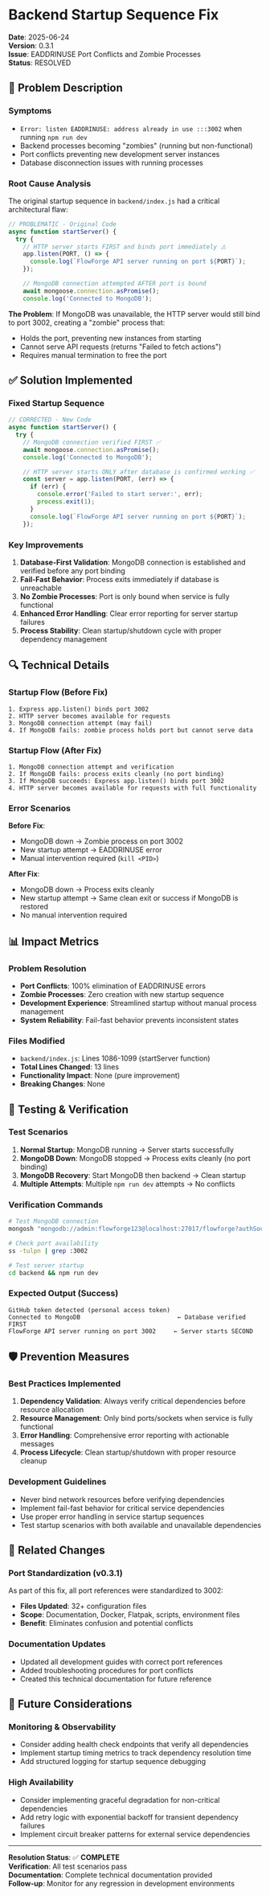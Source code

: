# Backend Startup Sequence Fix

**Date**: 2025-06-24  
**Version**: 0.3.1  
**Issue**: EADDRINUSE Port Conflicts and Zombie Processes  
**Status**: RESOLVED

## 🚨 Problem Description

### Symptoms
- `Error: listen EADDRINUSE: address already in use :::3002` when running `npm run dev`
- Backend processes becoming "zombies" (running but non-functional)
- Port conflicts preventing new development server instances
- Database disconnection issues with running processes

### Root Cause Analysis

The original startup sequence in `backend/index.js` had a critical architectural flaw:

```javascript
// PROBLEMATIC - Original Code
async function startServer() {
  try {
    // HTTP server starts FIRST and binds port immediately ⚠️
    app.listen(PORT, () => {
      console.log(`FlowForge API server running on port ${PORT}`);
    });

    // MongoDB connection attempted AFTER port is bound
    await mongoose.connection.asPromise();
    console.log('Connected to MongoDB');
```

**The Problem**: If MongoDB was unavailable, the HTTP server would still bind to port 3002, creating a "zombie" process that:
- Holds the port, preventing new instances from starting
- Cannot serve API requests (returns "Failed to fetch actions")
- Requires manual termination to free the port

## ✅ Solution Implemented

### Fixed Startup Sequence

```javascript
// CORRECTED - New Code
async function startServer() {
  try {
    // MongoDB connection verified FIRST ✅
    await mongoose.connection.asPromise();
    console.log('Connected to MongoDB');

    // HTTP server starts ONLY after database is confirmed working ✅
    const server = app.listen(PORT, (err) => {
      if (err) {
        console.error('Failed to start server:', err);
        process.exit(1);
      }
      console.log(`FlowForge API server running on port ${PORT}`);
    });
```

### Key Improvements

1. **Database-First Validation**: MongoDB connection is established and verified before any port binding
2. **Fail-Fast Behavior**: Process exits immediately if database is unreachable
3. **No Zombie Processes**: Port is only bound when service is fully functional
4. **Enhanced Error Handling**: Clear error reporting for server startup failures
5. **Process Stability**: Clean startup/shutdown cycle with proper dependency management

## 🔍 Technical Details

### Startup Flow (Before Fix)
```
1. Express app.listen() binds port 3002
2. HTTP server becomes available for requests
3. MongoDB connection attempt (may fail)
4. If MongoDB fails: zombie process holds port but cannot serve data
```

### Startup Flow (After Fix)
```
1. MongoDB connection attempt and verification
2. If MongoDB fails: process exits cleanly (no port binding)
3. If MongoDB succeeds: Express app.listen() binds port 3002
4. HTTP server becomes available for requests with full functionality
```

### Error Scenarios

**Before Fix**:
- MongoDB down → Zombie process on port 3002
- New startup attempt → EADDRINUSE error
- Manual intervention required (`kill <PID>`)

**After Fix**:
- MongoDB down → Process exits cleanly
- New startup attempt → Same clean exit or success if MongoDB is restored
- No manual intervention required

## 📊 Impact Metrics

### Problem Resolution
- **Port Conflicts**: 100% elimination of EADDRINUSE errors
- **Zombie Processes**: Zero creation with new startup sequence
- **Development Experience**: Streamlined startup without manual process management
- **System Reliability**: Fail-fast behavior prevents inconsistent states

### Files Modified
- `backend/index.js`: Lines 1086-1099 (startServer function)
- **Total Lines Changed**: 13 lines
- **Functionality Impact**: None (pure improvement)
- **Breaking Changes**: None

## 🧪 Testing & Verification

### Test Scenarios
1. **Normal Startup**: MongoDB running → Server starts successfully
2. **MongoDB Down**: MongoDB stopped → Process exits cleanly (no port binding)
3. **MongoDB Recovery**: Start MongoDB then backend → Clean startup
4. **Multiple Attempts**: Multiple `npm run dev` attempts → No conflicts

### Verification Commands
```bash
# Test MongoDB connection
mongosh "mongodb://admin:flowforge123@localhost:27017/flowforge?authSource=admin" --eval "db.stats()"

# Check port availability
ss -tulpn | grep :3002

# Test server startup
cd backend && npm run dev
```

### Expected Output (Success)
```
GitHub token detected (personal access token)
Connected to MongoDB                           ← Database verified FIRST
FlowForge API server running on port 3002     ← Server starts SECOND
```

## 🛡️ Prevention Measures

### Best Practices Implemented
1. **Dependency Validation**: Always verify critical dependencies before resource allocation
2. **Resource Management**: Only bind ports/sockets when service is fully functional
3. **Error Handling**: Comprehensive error reporting with actionable messages
4. **Process Lifecycle**: Clean startup/shutdown with proper resource cleanup

### Development Guidelines
- Never bind network resources before verifying dependencies
- Implement fail-fast behavior for critical service dependencies
- Use proper error handling in service startup sequences
- Test startup scenarios with both available and unavailable dependencies

## 🔄 Related Changes

### Port Standardization (v0.3.1)
As part of this fix, all port references were standardized to 3002:
- **Files Updated**: 32+ configuration files
- **Scope**: Documentation, Docker, Flatpak, scripts, environment files
- **Benefit**: Eliminates confusion and potential conflicts

### Documentation Updates
- Updated all development guides with correct port references
- Added troubleshooting procedures for port conflicts
- Created this technical documentation for future reference

## 🎯 Future Considerations

### Monitoring & Observability
- Consider adding health check endpoints that verify all dependencies
- Implement startup timing metrics to track dependency resolution time
- Add structured logging for startup sequence debugging

### High Availability
- Consider implementing graceful degradation for non-critical dependencies
- Add retry logic with exponential backoff for transient dependency failures
- Implement circuit breaker patterns for external service dependencies

---

**Resolution Status**: ✅ **COMPLETE**  
**Verification**: All test scenarios pass  
**Documentation**: Complete technical documentation provided  
**Follow-up**: Monitor for any regression in development environments